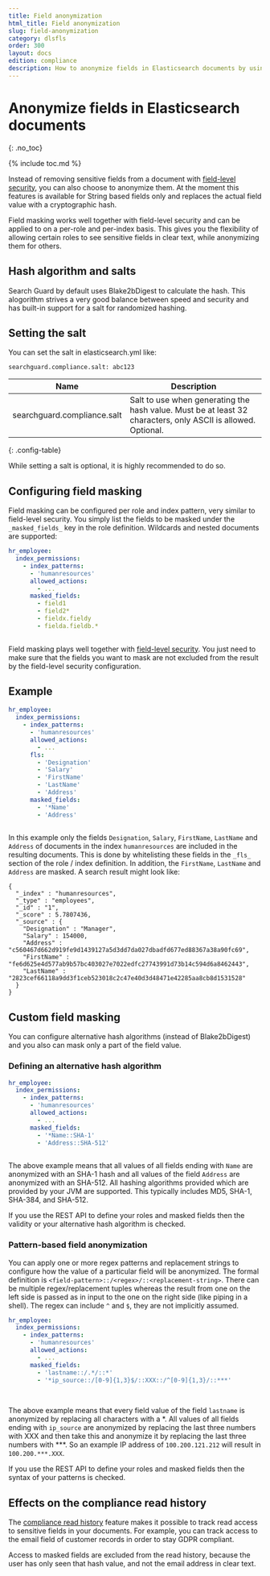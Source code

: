 ```yaml
---
title: Field anonymization
html_title: Field anonymization
slug: field-anonymization
category: dlsfls
order: 300
layout: docs
edition: compliance
description: How to anonymize fields in Elasticsearch documents by using hashes or regular expressions.
---
```

<!---
Copyright 2020 floragunn GmbH
-->

# Anonymize fields in Elasticsearch documents
{: .no_toc}

{% include toc.md %}

Instead of removing sensitive fields from a document with [field-level security](../_docs_dls_fls/dlsfls_fls.md), you can also choose to anonymize them. At the moment this features is available for String based fields only and replaces the actual field value with a cryptographic hash. 

Field masking works well together with field-level security and can be applied to on a per-role and per-index basis. This gives you the flexibility of allowing certain roles to see sensitive fields in clear text, while anonymizing them for others.

## Hash algorithm and salts

Search Guard by default uses Blake2bDigest to calculate the hash. This alogorithm strives a very good balance between speed and security and has built-in support for a salt for randomized hashing.

## Setting the salt

You can set the salt in elasticsearch.yml like: 

```
searchguard.compliance.salt: abc123
```

| Name | Description |
|---|---|
| searchguard.compliance.salt | Salt to use when generating the hash value. Must be at least 32 characters, only ASCII is allowed. Optional.|
{: .config-table}

While setting a salt is optional, it is highly recommended to do so. 

## Configuring field masking

Field masking can be configured per role and index pattern, very similar to field-level security. You simply list the fields to be masked under the  `_masked_fields_` key in the role definition. Wildcards and nested documents are supported:

```yaml
hr_employee:
  index_permissions:
    - index_patterns:
      - 'humanresources'
      allowed_actions:
        - ...
      masked_fields:
        - field1
        - field2*
        - fieldx.fieldy
        - fielda.fieldb.*      
      
```

Field masking plays well together with [field-level security](../_docs_dls_fls/dlsfls_fls.md). You just need to make sure that the fields you want to mask are not excluded from the result by the field-level security configuration.

## Example

```yaml
hr_employee:
  index_permissions:
    - index_patterns:
      - 'humanresources'
      allowed_actions:
        - ...
      fls:
        - 'Designation'
        - 'Salary'
        - 'FirstName'
        - 'LastName'
        - 'Address'
      masked_fields:
        - '*Name'
        - 'Address'     
      
```

In this example only the fields `Designation`, `Salary`, `FirstName`, `LastName` and `Address` of documents in the index `humanresources` are included in the resulting documents. This is done by whitelisting these fields in the `_fls_` section of the role / index definition. In addition, the `FirstName`, `LastName` and `Address` are masked. A search result might look like:

```
{
  "_index" : "humanresources",
  "_type" : "employees",
  "_id" : "1",
  "_score" : 5.7807436,
  "_source" : {
    "Designation" : "Manager",
    "Salary" : 154000,
    "Address" : "c560467d662d919fe9d1439127a5d3dd7da027dbadfd677ed88367a38a90fc69",
    "FirstName" : "fe6d625e4d577ab9b57bc403027e7022edfc27743991d73b14c594d6a8462443",
    "LastName" : "2823cef66118a9dd3f1ceb523018c2c47e40d3d48471e42285aa8cb8d1531528"
  }
}
```

## Custom field masking
You can configure alternative hash algorithms (instead of Blake2bDigest) and you also can mask only a part of the field value.

### Defining an alternative hash algorithm

```yaml
hr_employee:
  index_permissions:
    - index_patterns:
      - 'humanresources'
      allowed_actions:
        - ...
      masked_fields:
        - '*Name::SHA-1'
        - 'Address::SHA-512'     
      
```

The above example means that all values of all fields ending with `Name` are anonymized with an SHA-1 hash and all values of the field `Address` are anonymized with an SHA-512. All hashing algorithms provided which are provided by your JVM are supported. This typically includes MD5, SHA-1, SHA-384, and SHA-512.

If you use the REST API to define your roles and masked fields then the validity or your alternative hash algorithm is checked.

### Pattern-based field anonymization

You can apply one or more regex patterns and replacement strings to configure how the value of a particular field will be anonymized.
The formal definition is `<field-pattern>::/<regex>/::<replacement-string>`. There can be multiple regex/replacement tuples whereas the result from one on the left side is passed as in input to the one on the right side (like piping in a shell). The regex can include `^` and `$`, they are not implicitly assumed. 

```yaml
hr_employee:
  index_permissions:
    - index_patterns:
      - 'humanresources'
      allowed_actions:
        - ...
      masked_fields:
        - 'lastname::/.*/::*'
        - '*ip_source::/[0-9]{1,3}$/::XXX::/^[0-9]{1,3}/::***'
   
      
```

The above example means that every field value of the field `lastname` is anonymized by replacing all characters with a *.
All values of all fields ending with `ip_source` are anonymized by replacing the last three numbers with XXX and then take this and anonymize it
by replacing the last three numbers with ***. So an example IP address of `100.200.121.212` will result in `100.200.***.XXX`.

If you use the REST API to define your roles and masked fields then the syntax of your patterns is checked.

## Effects on the compliance read history

The [compliance read history](../_docs_audit_logging/auditlogging_read_history.md) feature makes it possible to track read access to sensitive fields in your documents. For example, you can track access to the email field of customer records in order to stay GDPR compliant.

Access to masked fields are excluded from the read history, because the user has only seen that hash value, and not the email address in clear text.